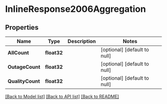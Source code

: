 # InlineResponse2006Aggregation

## Properties
Name | Type | Description | Notes
------------ | ------------- | ------------- | -------------
**AllCount** | **float32** |  | [optional] [default to null]
**OutageCount** | **float32** |  | [optional] [default to null]
**QualityCount** | **float32** |  | [optional] [default to null]

[[Back to Model list]](../README.md#documentation-for-models) [[Back to API list]](../README.md#documentation-for-api-endpoints) [[Back to README]](../README.md)



